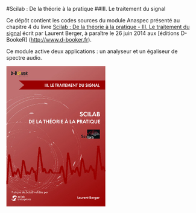 #Scilab : De la théorie à la pratique
##III. Le traitement du signal

Ce dépôt contient les codes sources du module Anaspec présenté au chapitre 4 du livre [Scilab : De la théorie à la pratique - III. Le traitement du signal](http://d-booker.jo.my/sci-signal) écrit par Laurent Berger, à paraître le 26 juin 2014 aux [éditions D-BookeR] (http://www.d-booker.fr).

Ce module active deux applications : un analyseur et un égaliseur de spectre audio.

![Couverture du livre](scilab-signal-book.jpg)
